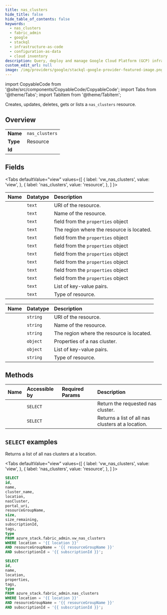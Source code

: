 ```yaml
---
title: nas_clusters
hide_title: false
hide_table_of_contents: false
keywords:
  - nas_clusters
  - fabric_admin
  - google
  - stackql
  - infrastructure-as-code
  - configuration-as-data
  - cloud inventory
description: Query, deploy and manage Google Cloud Platform (GCP) infrastructure and resources using SQL
custom_edit_url: null
image: /img/providers/google/stackql-google-provider-featured-image.png
---
```


import CopyableCode from '@site/src/components/CopyableCode/CopyableCode';
import Tabs from '@theme/Tabs';
import TabItem from '@theme/TabItem';

Creates, updates, deletes, gets or lists a <code>nas_clusters</code> resource.

## Overview
<table><tbody>
<tr><td><b>Name</b></td><td><code>nas_clusters</code></td></tr>
<tr><td><b>Type</b></td><td>Resource</td></tr>
<tr><td><b>Id</b></td><td><CopyableCode code="azure_stack.fabric_admin.nas_clusters" /></td></tr>
</tbody></table>

## Fields
<Tabs
    defaultValue="view"
    values={[
        { label: 'vw_nas_clusters', value: 'view', },
        { label: 'nas_clusters', value: 'resource', },
    ]
}>
<TabItem value="view">

| Name | Datatype | Description |
|:-----|:---------|:------------|
| <CopyableCode code="id" /> | `text` | URI of the resource. |
| <CopyableCode code="name" /> | `text` | Name of the resource. |
| <CopyableCode code="cluster_name" /> | `text` | field from the `properties` object |
| <CopyableCode code="location" /> | `text` | The region where the resource is located. |
| <CopyableCode code="nasCluster" /> | `text` | field from the `properties` object |
| <CopyableCode code="portal_uri" /> | `text` | field from the `properties` object |
| <CopyableCode code="resourceGroupName" /> | `text` | field from the `properties` object |
| <CopyableCode code="size" /> | `text` | field from the `properties` object |
| <CopyableCode code="size_remaining" /> | `text` | field from the `properties` object |
| <CopyableCode code="subscriptionId" /> | `text` | field from the `properties` object |
| <CopyableCode code="tags" /> | `text` | List of key-value pairs. |
| <CopyableCode code="type" /> | `text` | Type of resource. |
</TabItem>
<TabItem value="resource">

| Name | Datatype | Description |
|:-----|:---------|:------------|
| <CopyableCode code="id" /> | `string` | URI of the resource. |
| <CopyableCode code="name" /> | `string` | Name of the resource. |
| <CopyableCode code="location" /> | `string` | The region where the resource is located. |
| <CopyableCode code="properties" /> | `object` | Properties of a nas cluster. |
| <CopyableCode code="tags" /> | `object` | List of key-value pairs. |
| <CopyableCode code="type" /> | `string` | Type of resource. |
</TabItem></Tabs>

## Methods
| Name | Accessible by | Required Params | Description |
|:-----|:--------------|:----------------|:------------|
| <CopyableCode code="get" /> | `SELECT` | <CopyableCode code="location, nasCluster, resourceGroupName, subscriptionId" /> | Return the requested nas cluster. |
| <CopyableCode code="list" /> | `SELECT` | <CopyableCode code="location, resourceGroupName, subscriptionId" /> | Returns a list of all nas clusters at a location. |

## `SELECT` examples

Returns a list of all nas clusters at a location.

<Tabs
    defaultValue="view"
    values={[
        { label: 'vw_nas_clusters', value: 'view', },
        { label: 'nas_clusters', value: 'resource', },
    ]
}>
<TabItem value="view">

```sql
SELECT
id,
name,
cluster_name,
location,
nasCluster,
portal_uri,
resourceGroupName,
size,
size_remaining,
subscriptionId,
tags,
type
FROM azure_stack.fabric_admin.vw_nas_clusters
WHERE location = '{{ location }}'
AND resourceGroupName = '{{ resourceGroupName }}'
AND subscriptionId = '{{ subscriptionId }}';
```
</TabItem>
<TabItem value="resource">


```sql
SELECT
id,
name,
location,
properties,
tags,
type
FROM azure_stack.fabric_admin.nas_clusters
WHERE location = '{{ location }}'
AND resourceGroupName = '{{ resourceGroupName }}'
AND subscriptionId = '{{ subscriptionId }}';
```
</TabItem></Tabs>

